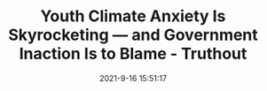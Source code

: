 ---
"title": "Youth Climate Anxiety Is Skyrocketing — and Government Inaction Is to Blame - Truthout"
"date": "2021-9-16 15:51:17"
"feed_name": "GOOGLENEWSDRILLING"
"feed_website": "https://news.google.com/search?q=drilling%2Bincident&hl=en-US&gl=US&ceid=US:en"
"feed_rss": "https://news.google.com/rss/search?q=drilling%2Bincident&hl=en-US&gl=US&ceid=US:en"
"link": "https://truthout.org/articles/youth-climate-anxiety-is-skyrocketing-and-government-inaction-is-to-blame/"
"file": "_posts/2021-1-1-442a780da2b245c34df6ba625674f87be26443fe.md"
"accident": "0"
"drilling": "0"
"dead": "0"
"injured": "0"
---